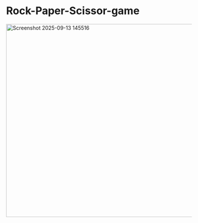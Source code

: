 # Rock-Paper-Scissor-game

<img width="617" height="525" alt="Screenshot 2025-09-13 145516" src="https://github.com/user-attachments/assets/6a0d4155-6169-4fd2-a274-9989f053e944" />
